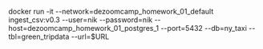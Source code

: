 docker run -it --network=dezoomcamp_homework_01_default ingest_csv:v0.3     --user=nik     --password=nik     --host=dezoomcamp_homework_01_postgres_1     --port=5432     --db=ny_taxi     --tbl=green_tripdata     --url=$URL